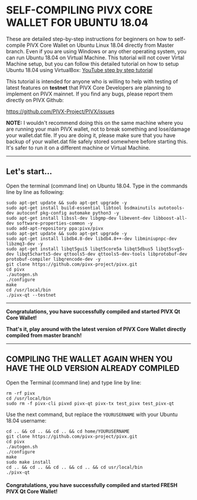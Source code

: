 # SELF-COMPILING PIVX CORE WALLET FOR UBUNTU 18.04

These are detailed step-by-step instructions for beginners on how to self-compile PIVX Core Wallet on Ubuntu Linux 18.04 directly from Master branch. Even if you are using Windows or any other operating system, you can run Ubuntu 18.04 on Virtual Machine. This tutorial will not cover Virtal Machine setup, but you can follow this detailed tutorial on how to setup Ubuntu 18.04 using VirtualBox:
[YouTube step by step tutorial](https://www.youtube.com/watch?v=QbmRXJJKsvs)

This tutorial is intended for anyone who is willing to help with testing of latest features on **testnet** that PIVX Core Developers are planning to implement on PIVX mainnet. If you find any bugs, please report them directly on PIVX Github:

https://github.com/PIVX-Project/PIVX/issues

**NOTE:** I wouldn't recommend doing this on the same machine where you are running your main PIVX wallet, not to break something and lose/damage your wallet.dat file. If you are doing it, please make sure that you have backup of your wallet.dat file safely stored somewhere before starting this. It's safer to run it on a different machine or Virtual Machine.

---------------------------------------------------------

## Let's start...

Open the terminal (command line) on Ubuntu 18.04. Type in the commands line by line as following:

```
sudo apt-get update && sudo apt-get upgrade -y
sudo apt-get install build-essential libtool bsdmainutils autotools-dev autoconf pkg-config automake python3 -y
sudo apt-get install libssl-dev libgmp-dev libevent-dev libboost-all-dev software-properties-common -y
sudo add-apt-repository ppa:pivx/pivx
sudo apt-get update && sudo apt-get upgrade -y
sudo apt-get install libdb4.8-dev libdb4.8++-dev libminiupnpc-dev libzmq3-dev -y
sudo apt-get install libqt5gui5 libqt5core5a libqt5dbus5 libqt5svg5-dev libqt5charts5-dev qttools5-dev qttools5-dev-tools libprotobuf-dev protobuf-compiler libqrencode-dev -y
git clone https://github.com/pivx-project/pivx.git
cd pivx
./autogen.sh
./configure
make
cd /usr/local/bin
./pivx-qt --testnet
```
--------------------------------------------
**Congratulations, you have successfully compiled and started PIVX Qt Core Wallet!**

**That's it, play around with the latest version of PIVX Core Wallet directly compiled from master branch!**

---------------------------------------------
## COMPILING THE WALLET AGAIN WHEN YOU HAVE THE OLD VERSION ALREADY COMPILED

Open the Terminal (command line) and type line by line:

```
rm -rf pivx
cd /usr/local/bin
sudo rm -f pivx-cli pivxd pivx-qt pivx-tx test_pivx test_pivx-qt
```

Use the next command, but replace the `YOURUSERNAME` with your Ubuntu 18.04 username:

```
cd .. && cd .. && cd .. && cd home/YOURUSERNAME
git clone https://github.com/pivx-project/pivx.git
cd pivx
./autogen.sh
./configure
make
sudo make install
cd .. && cd .. && cd .. && cd .. && cd usr/local/bin
./pivx-qt
```

#### **Congratulations, you have successfully compiled and started FRESH PIVX Qt Core Wallet!**
